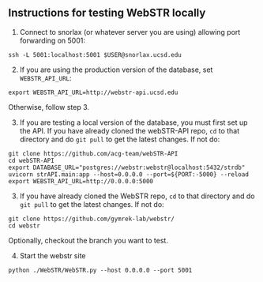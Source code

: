 ## Instructions for testing WebSTR locally

1. Connect to snorlax (or whatever server you are using) allowing port forwarding on 5001:

```
ssh -L 5001:localhost:5001 $USER@snorlax.ucsd.edu
```

2. If you are using the production version of the database, set `WEBSTR_API_URL`:

```
export WEBSTR_API_URL=http://webstr-api.ucsd.edu
```

Otherwise, follow step 3.
   
3. If you are testing a local version of the database, you must first set up the API. If you have already cloned the webSTR-API repo, `cd` to that directory and do `git pull` to get the latest changes. If not do:

```
git clone https://github.com/acg-team/webSTR-API
cd webSTR-API
export DATABASE_URL="postgres://webstr:webstr@localhost:5432/strdb"
uvicorn strAPI.main:app --host=0.0.0.0 --port=${PORT:-5000} --reload
export WEBSTR_API_URL=http://0.0.0.0:5000
```

3. If you have already cloned the WebSTR repo, `cd` to that directory and do `git pull` to get the latest changes. If not do:

```
git clone https://github.com/gymrek-lab/webstr/
cd webstr
```

Optionally, checkout the branch you want to test.

4.   Start the webstr site

```
python ./WebSTR/WebSTR.py --host 0.0.0.0 --port 5001
```
